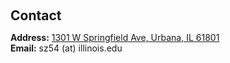 <h1 id="contact"></h1>

<h2 style="margin: 60px 0px 10px;">Contact</h2>

<p><strong>Address:</strong> <a href="https://www.google.com/maps/place/Grainger+Engineering+Library+Information+Center/@40.1124997,-88.2294921,16z/data=!3m2!4b1!5s0x880cd7401f15d3af:0xcf6a0239f89ae790!4m6!3m5!1s0x880cd76a968358b5:0xae7c7d5e32439ec2!8m2!3d40.1124997!4d-88.2269172!16zL20vMGYzdzRr?entry=ttu">1301 W Springfield Ave, Urbana, IL 61801</a>
<br />
<strong>Email:</strong> <email>sz54 (at) illinois.edu</email>
<br />
<!-- <strong>Phone:</strong> (217) 377-5722</p> -->

